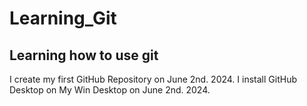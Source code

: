 # Learning_Git
## Learning how to use git
I create my first GitHub Repository on June 2nd. 2024.
I install GitHub Desktop on My Win Desktop on June 2nd. 2024.

